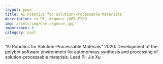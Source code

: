 ```yaml
---
layout: page
title: AI Robotics for Solution-Processable Materials
description: co-PI, Argonne LDRD FY20
img: assets/img/Cnm_argonne.jpg
importance: 6
category: past
---
```


“AI Robotics for Solution-Processable Materials” 2020: Development of the polybot software environment for autonomous synthesis and processing of solution-processable materials. 
Lead PI: Jie Xu
